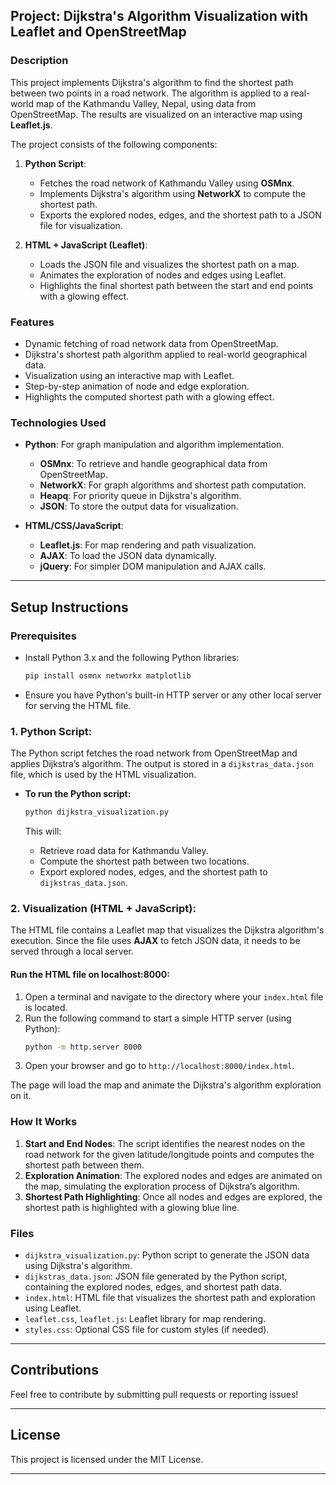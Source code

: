 ## **Project: Dijkstra's Algorithm Visualization with Leaflet and OpenStreetMap**

### **Description**

This project implements Dijkstra's algorithm to find the shortest path between two points in a road network. The algorithm is applied to a real-world map of the Kathmandu Valley, Nepal, using data from OpenStreetMap. The results are visualized on an interactive map using **Leaflet.js**.

The project consists of the following components:
1. **Python Script**: 
   - Fetches the road network of Kathmandu Valley using **OSMnx**.
   - Implements Dijkstra's algorithm using **NetworkX** to compute the shortest path.
   - Exports the explored nodes, edges, and the shortest path to a JSON file for visualization.

2. **HTML + JavaScript (Leaflet)**:
   - Loads the JSON file and visualizes the shortest path on a map.
   - Animates the exploration of nodes and edges using Leaflet.
   - Highlights the final shortest path between the start and end points with a glowing effect.

### **Features**
- Dynamic fetching of road network data from OpenStreetMap.
- Dijkstra's shortest path algorithm applied to real-world geographical data.
- Visualization using an interactive map with Leaflet.
- Step-by-step animation of node and edge exploration.
- Highlights the computed shortest path with a glowing effect.

### **Technologies Used**
- **Python**: For graph manipulation and algorithm implementation.
  - **OSMnx**: To retrieve and handle geographical data from OpenStreetMap.
  - **NetworkX**: For graph algorithms and shortest path computation.
  - **Heapq**: For priority queue in Dijkstra's algorithm.
  - **JSON**: To store the output data for visualization.
  
- **HTML/CSS/JavaScript**:
  - **Leaflet.js**: For map rendering and path visualization.
  - **AJAX**: To load the JSON data dynamically.
  - **jQuery**: For simpler DOM manipulation and AJAX calls.

---

## **Setup Instructions**

### **Prerequisites**

- Install Python 3.x and the following Python libraries:
  ```bash
  pip install osmnx networkx matplotlib
  ```

- Ensure you have Python's built-in HTTP server or any other local server for serving the HTML file.

### **1. Python Script:**

The Python script fetches the road network from OpenStreetMap and applies Dijkstra’s algorithm. The output is stored in a `dijkstras_data.json` file, which is used by the HTML visualization.

- **To run the Python script:**
  ```bash
  python dijkstra_visualization.py
  ```

  This will:
  - Retrieve road data for Kathmandu Valley.
  - Compute the shortest path between two locations.
  - Export explored nodes, edges, and the shortest path to `dijkstras_data.json`.

### **2. Visualization (HTML + JavaScript):**

The HTML file contains a Leaflet map that visualizes the Dijkstra algorithm's execution. Since the file uses **AJAX** to fetch JSON data, it needs to be served through a local server.

#### **Run the HTML file on localhost:8000**:
1. Open a terminal and navigate to the directory where your `index.html` file is located.
2. Run the following command to start a simple HTTP server (using Python):
   ```bash
   python -m http.server 8000
   ```
3. Open your browser and go to `http://localhost:8000/index.html`.

The page will load the map and animate the Dijkstra's algorithm exploration on it.

### **How It Works**
1. **Start and End Nodes**: The script identifies the nearest nodes on the road network for the given latitude/longitude points and computes the shortest path between them.
2. **Exploration Animation**: The explored nodes and edges are animated on the map, simulating the exploration process of Dijkstra’s algorithm.
3. **Shortest Path Highlighting**: Once all nodes and edges are explored, the shortest path is highlighted with a glowing blue line.

### **Files**

- `dijkstra_visualization.py`: Python script to generate the JSON data using Dijkstra's algorithm.
- `dijkstras_data.json`: JSON file generated by the Python script, containing the explored nodes, edges, and shortest path data.
- `index.html`: HTML file that visualizes the shortest path and exploration using Leaflet.
- `leaflet.css`, `leaflet.js`: Leaflet library for map rendering.
- `styles.css`: Optional CSS file for custom styles (if needed).

---

## **Contributions**

Feel free to contribute by submitting pull requests or reporting issues!

---

## **License**

This project is licensed under the MIT License.

---
